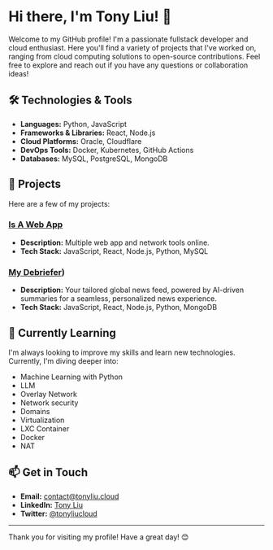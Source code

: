 # Hi there, I'm Tony Liu! 👋

Welcome to my GitHub profile! I'm a passionate fullstack developer and cloud enthusiast. Here you'll find a variety of projects that I've worked on, ranging from cloud computing solutions to open-source contributions. Feel free to explore and reach out if you have any questions or collaboration ideas!

## 🛠️ Technologies & Tools

- **Languages:** Python, JavaScript
- **Frameworks & Libraries:** React, Node.js
- **Cloud Platforms:** Oracle, Cloudflare
- **DevOps Tools:** Docker, Kubernetes, GitHub Actions
- **Databases:** MySQL, PostgreSQL, MongoDB

## 🌟 Projects

Here are a few of my projects:

### [Is A Web App]([https://github.com/tonyliucloud/project1](https://github.com/isawebapp))
- **Description:** Multiple web app and network tools online.
- **Tech Stack:** JavaScript, React, Node.js, Python, MySQL

### [My Debriefer](https://github.com/mydebriefer))
- **Description:** Your tailored global news feed, powered by AI-driven summaries for a seamless, personalized news experience.
- **Tech Stack:** JavaScript, React, Node.js, Python, MongoDB
  
## 🌱 Currently Learning

I'm always looking to improve my skills and learn new technologies. Currently, I'm diving deeper into:

- Machine Learning with Python
- LLM
- Overlay Network
- Network security
- Domains
- Virtualization
- LXC Container
- Docker
- NAT

## 📫 Get in Touch

- **Email:** contact@tonyliu.cloud
- **LinkedIn:** [Tony Liu](https://www.linkedin.com/in/tonyliuzj)
- **Twitter:** [@tonyliucloud](https://twitter.com/tonyliucloud)

---

Thank you for visiting my profile! Have a great day! 😊
